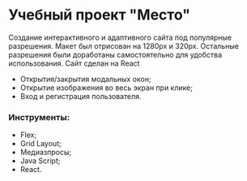 # Учебный проект "Место"
Создание интерактивного и адаптивного сайта под популярные разрешения. Макет был отрисован на 1280px и 320px. 
Остальные разрешения были доработаны самостоятельно для удобства использования.
Сайт сделан на React
* Открытия/закрытия модальных окон;
* Открытие изображения во весь экран при клике;
* Вход и регистрация пользователя.

### Инструменты:
* Flex;
* Grid Layout;
* Медиазпросы;
* Java Script;
* React.

